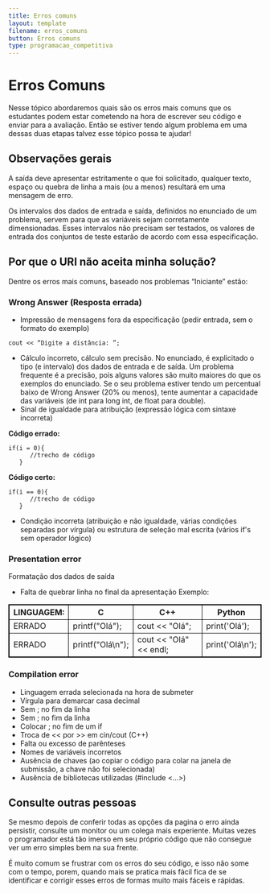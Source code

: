 ```yaml
---
title: Erros comuns
layout: template
filename: erros_comuns
button: Erros comuns
type: programacao_competitiva
---
```

# Erros Comuns

Nesse tópico abordaremos quais são os erros mais comuns que os estudantes podem estar cometendo na hora de escrever seu código e enviar para a avaliação. Então se estiver tendo algum problema em uma dessas duas etapas talvez esse tópico possa te ajudar!

## Observações gerais
A saída deve apresentar estritamente o que foi solicitado, qualquer texto, espaço ou quebra de linha a mais (ou a menos) resultará em uma mensagem de erro.

Os intervalos dos dados de entrada e saída, definidos no enunciado de um problema, servem para que as variáveis sejam corretamente dimensionadas. Esses intervalos não precisam ser testados, os valores de entrada dos conjuntos de teste estarão de acordo com essa especificação.

## Por que o URI não aceita minha solução?
Dentre os erros mais comuns, baseado nos problemas “Iniciante” estão:

### Wrong Answer (Resposta errada)
- Impressão de mensagens fora da especificação (pedir entrada, sem o formato do exemplo)
```
cout << “Digite a distância: ”;
```

- Cálculo incorreto, cálculo sem precisão. No enunciado, é explicitado o tipo (e intervalo) dos dados de entrada e de saída. Um problema frequente é a precisão, pois alguns valores são muito maiores do que os exemplos do enunciado. Se o seu problema estiver tendo um percentual baixo de Wrong Answer (20% ou menos), tente aumentar a capacidade das variáveis (de int para long int, de float para double).
- Sinal de igualdade para atribuição (expressão lógica com sintaxe incorreta)

**Código errado:**
```
if(i = 0){
      //trecho de código
   }
```

**Código certo:**
```
if(i == 0){
      //trecho de código
   }
```

- Condição incorreta (atribuição e não igualdade, várias condições separadas por vírgula) ou estrutura de seleção mal escrita (vários if's sem operador lógico)


### Presentation error
Formatação dos dados de saída

- Falta de quebrar linha no final da apresentação
Exemplo:

<table>
  <tr>
    <th>LINGUAGEM:</th>
    <th>C</th>
    <th>C++</th>
    <th>Python</th>
  </tr>
  <tr>
    <td>ERRADO</td>
    <td>printf("Olá");</td>
    <td>cout << "Olá";</td>
    <td>print('Olá');</td>
  </tr>
  <tr>
    <td>ERRADO</td>
    <td>printf("Olá\n");</td>
    <td>cout << "Olá" << endl;</td>
    <td>print('Olá\n');</td>
  </tr>
</table>


### Compilation error
- Linguagem errada selecionada na hora de submeter
- Vírgula para demarcar casa decimal
- Sem ; no fim da linha
- Sem ; no fim da linha
- Colocar ; no fim de um if
- Troca de << por >> em cin/cout (C++)
- Falta ou excesso de parênteses
- Nomes de variáveis incorretos
- Ausência de chaves (ao copiar o código para colar na janela de submissão, a chave não foi selecionada)
- Ausência de bibliotecas utilizadas (#include <...>)


## Consulte outras pessoas
Se mesmo depois de conferir todas as opções da pagina o erro ainda persistir, consulte um monitor ou um colega mais experiente. Muitas vezes o programador está tão imerso em seu próprio código que não consegue ver um erro simples bem na sua frente.

É muito comum se frustrar com os erros do seu código, e isso não some com o tempo, porem, quando mais se pratica mais fácil fica de se identificar e corrigir esses erros de formas muito mais fáceis e rápidas.

<style>
   table, th, td {
      border:1px solid black;
   }
</style>